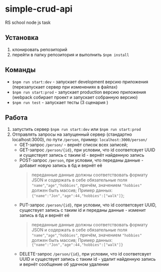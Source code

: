 # simple-crud-api
RS school node js task

## Установка
1. клонировать репозиторий
2. перейти в папку репозитория и выполнить  `$npm install`

## Команды
- `$npm run start:dev` - запускает development версию приложения (перезапускает сервер при изменениях в файлах)
- `$npm run start:prod` - запускает production версию приложения (webpack собирает проект и запускает собранную версию)
- `$npm run test` - запускает тесты (3 сценария )

## Работа
1. запустить сервер `$npm run start:dev` или `$npm run start:prod`
2. Отправлять запросы на запущенный сервер (стандартно localhost:3000), по пути `/person`, пример: `localhost:3000/person/`
   -  GET-запрос `/person/`  -  вернёт список всех записей;
   -  GET-запрос `/person/{id}`, при условии, что id соответсвует UUID и существует запись с таким id  -  вернёт найденную запись
   -  POST-запрос `/person`, при условии, что переданы данные  -  добавит новую запись в бд и вернёт её
      >  переданные данные должны соответствовать формату JSON и содержать в себе обязательные поля `"name"`,`"age"`,`"hobbies"`, причём, значением `"hobbies"` должен быть массив; Пример данных: `{"name":"Jon","age":44,"hobbies":["walk"]}`;
   -  PUT-запрос `/person/{id}`, при условии, что id соответсвует UUID, существует запись с таким id и переданы данные  -  изменит запись в бд и вернёт её
      >  переданные данные должны соответствовать формату JSON и содержать в себе обязательные поля `"name"`,`"age"`,`"hobbies"`, причём, значением `"hobbies"` должен быть массив; Пример данных: `{"name":"Jon","age":44,"hobbies":["walk"]}`
   -  DELETE-запрос `/person/{id}`, при условии, что id соответсвует UUID и существует запись с таким id  -  удалит найденную запись и вернёт сообщение об удачном удалении
